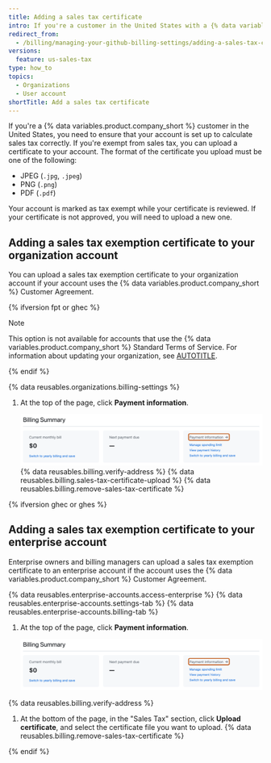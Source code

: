 ```yaml
---
title: Adding a sales tax certificate
intro: If you're a customer in the United States with a {% data variables.product.company_short %} Customer Agreement and you're exempt from sales tax, you can upload a certificate to ensure the correct sales tax amount is calculated.
redirect_from:
  - /billing/managing-your-github-billing-settings/adding-a-sales-tax-certificate
versions:
  feature: us-sales-tax
type: how_to
topics:
  - Organizations
  - User account
shortTitle: Add a sales tax certificate
---
```


If you're a {% data variables.product.company_short %} customer in the United States, you need to ensure that your account is set up to calculate sales tax correctly. If you're exempt from sales tax, you can upload a certificate to your account. The format of the certificate you upload must be one of the following:

* JPEG (`.jpg`, `.jpeg`)
* PNG (`.png`)
* PDF (`.pdf`)

Your account is marked as tax exempt while your certificate is reviewed. If your certificate is not approved, you will need to upload a new one.

## Adding a sales tax exemption certificate to your organization account

You can upload a sales tax exemption certificate to your organization account if your account uses the {% data variables.product.company_short %} Customer Agreement.

{% ifversion fpt or ghec %}

> [!NOTE]
> This option is not available for accounts that use the {% data variables.product.company_short %} Standard Terms of Service. For information about updating your organization, see [AUTOTITLE](/organizations/managing-organization-settings/upgrading-to-the-github-customer-agreement).

{% endif %}

{% data reusables.organizations.billing-settings %}
1. At the top of the page, click **Payment information**.

   ![Screenshot of the "Billing Summary" section of the settings page. A link, labeled "Payment information," is highlighted with an orange outline.](/assets/images/help/settings/payment-info-link.png)
{% data reusables.billing.verify-address %}
{% data reusables.billing.sales-tax-certificate-upload %}
{% data reusables.billing.remove-sales-tax-certificate %}

{% ifversion ghec or ghes %}

## Adding a sales tax exemption certificate to your enterprise account

Enterprise owners and billing managers can upload a sales tax exemption certificate to an enterprise account if the account uses the {% data variables.product.company_short %} Customer Agreement.

{% data reusables.enterprise-accounts.access-enterprise %}
{% data reusables.enterprise-accounts.settings-tab %}
{% data reusables.enterprise-accounts.billing-tab %}
1. At the top of the page, click **Payment information**.

   ![Screenshot of the "Billing Summary" section of the settings page. A link, labeled "Payment information," is highlighted with an orange outline.](/assets/images/help/settings/payment-info-link.png)

{% data reusables.billing.verify-address %}
1. At the bottom of the page, in the "Sales Tax" section, click **Upload certificate**, and select the certificate file you want to upload.
{% data reusables.billing.remove-sales-tax-certificate %}

{% endif %}
